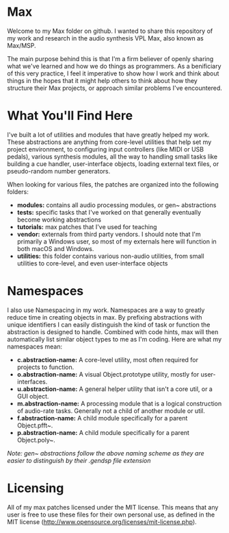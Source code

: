 # Max
Welcome to my Max folder on github. I wanted to share this repository of my work and research in the audio synthesis VPL Max, also known as Max/MSP.

The main purpose behind this is that I'm a firm believer of openly sharing what we've learned and how we do things as programmers. As a benificiary of this very practice, I feel it imperative to show how I work and think about things in the hopes that it might help others to think about how they structure their Max projects, or approach similar problems I've encountered.


# What You'll Find Here
I've built a lot of utilities and modules that have greatly helped my work. These abstractions are anything from core-level utilities that help set my project environment, to configuring input controllers (like MIDI or USB pedals), various synthesis modules, all the way to handling small tasks like building a cue handler, user-interface objects, loading external text files, or pseudo-random number generators.

When looking for various files, the patches are organized into the following folders:

- **modules:** contains all audio processing modules, or gen~ abstractions
- **tests:** specific tasks that I've worked on that generally eventually become working abstractions
- **tutorials:** max patches that I've used for teaching
- **vendor:** externals from third party vendors. I should note that I'm primarily a Windows user, so most of my externals here will function in both macOS and Windows.
- **utilities:** this folder contains various non-audio utilities, from small utilities to core-level, and even user-interface objects

# Namespaces
I also use Namespacing in my work. Namespaces are a way to greatly reduce time in creating objects in max. By prefixing abstractions with unique identifiers I can easily distinguish the kind of task or function the abstraction is designed to handle. Combined with code hints, max will then automatically list similar object types to me as I'm coding. Here are what my namespaces mean:

- **c.abstraction-name:** A core-level utility, most often required for projects to function.
- **o.abstraction-name:** A visual Object.prototype utility, mostly for user-interfaces.
- **u.abstraction-name:** A general helper utility that isn't a core util, or a GUI object.
- **m.abstraction-name:** A processing module that is a logical construction of audio-rate tasks. Generally not a child of another module or util.
- **f.abstraction-name:** A child module specifically for a parent Object.pfft~.
- **p.abstraction-name:** A child module specifically for a parent Object.poly~.

*Note: gen~ abstractions follow the above naming scheme as they are easier to distinguish by their .gendsp file extension*

# Licensing
All of my max patches licensed under the MIT license. This means that any user is free to use these files for their own personal use, as defined in the MIT license (http://www.opensource.org/licenses/mit-license.php).

